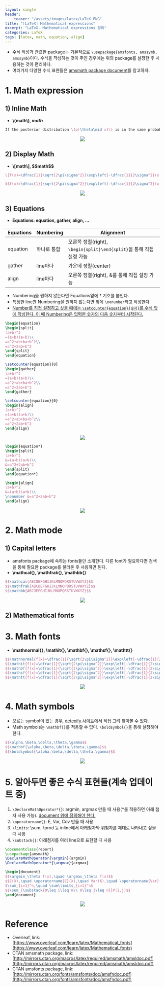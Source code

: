 ```yaml
---
layout: single
header:
    teaser: "/assets/images/latex/LaTeX.PNG"
title: "[LaTeX] Mathematical expressions"
excerpt: "LaTeX. Mathematical expressions 정리"
categories: LaTeX
tags: [latex, math, equation, align]
---
```


* 수식 작성과 관련한 package는 기본적으로 `\usepackage{amsfonts, amssymb, amssymb}`이다. 수식을 작성하는 것이 주인 경우에는 위의 package를 설정한 후 사용하는 것이 편리하다. 
* 여러가지 다양한 수식 표현들은 [amsmath package document](http://mirrors.ctan.org/macros/latex/required/amsmath/amsldoc.pdf)를 참고하자.

# 1. Math expression
## 1) Inline Math
* **\\(math\\), $math$**

```tex
If the posterior distribution \(p(\theta\mid x)\) is in the same probability distribution family as the prior probability distribution $p(\theta)$, the prior and posterior are then called conjugate distributions.
```

<p style="text-align:center;">
    <img src="/assets/images/latex/math1.PNG">
</p>

## 2) Display Math
* **\\[math\\], \$\$math\$\$**

```tex
\[f(x)=\dfrac{1}{\sqrt{2\pi\sigma^2}}\exp\left[-\dfrac{1}{2\sigma^2}(x-\mu)^2\right],\quad x\in R,\; \mu>0,\; \sigma^2>0\]

$$f(x)=\dfrac{1}{\sqrt{2\pi\sigma^2}}\exp\left[-\dfrac{1}{2\sigma^2}(x-\mu)^2\right],\quad x\in R,\; \mu>0,\; \sigma^2>0$$
```

<p style="text-align:center;">
    <img src="/assets/images/latex/math2.PNG">
</p>

## 3) Equations
* **Equations: equation, gather, align, ...**

|Equations|Numbering|Alignment|
|---------|---------|---------|
|equation | 하나로 통합 | 오른쪽 정렬(right), `\begin{split}\end{split}`을 통해 직접 설정 가능|
|gather   | line마다   | 가운데 정렬(center)|
|align    | line마다   | 오른쪽 정렬(right), &를 통해 직접 설정 가능|


* Numbering을 원하지 않는다면 Equations옆에 * 기호를 붙인다.
* 특정한 line만 Numbering을 원하지 않는다면 앞에 `\nonumber`라고 작성한다.
* <u>Number를 직접 설정하고 싶을 때에는 `\setcounter{equation}{숫자}`를 수식 앞에 작성한다. 이 때 Numbering은 입력한 숫자의 다음 숫자부터 시작된다.</u>

```tex
\begin{equation}
\begin{split}
(a+b)^2
=(a+b)(a+b)\\
=a^2+ab+ba+b^2\\
=a^2+2ab+b^2
\end{split}
\end{equation}

\setcounter{equation}{0}
\begin{gather}
(a+b)^2
=(a+b)(a+b)\\
=a^2+ab+ba+b^2\\
=a^2+2ab+b^2
\end{gather}

\setcounter{equation}{0}
\begin{align}
(a+b)^2
=(a+b)(a+b)\\
=a^2+ab+ba+b^2\\
=a^2+2ab+b^2
\end{align}
```

<p style="text-align:center;">
    <img src="/assets/images/latex/math3.PNG">
</p>

```tex
\begin{equation*}
\begin{split}
(a+b)^2
&=(a+b)(a+b)\\
&=a^2+2ab+b^2
\end{split}
\end{equation*}

\begin{align}
(a+b)^2
&=(a+b)(a+b)\\
\nonumber &=a^2+2ab+b^2
\end{align}
```

<p style="text-align:center;">
    <img src="/assets/images/latex/math4.PNG">
</p>

# 2. Math mode
## 1) Capital letters
* amsfonts package에 속하는 fonts들만 소개한다. 다른 font가 필요하다면 검색을 통해 필요한 package를 불러온 후 사용하면 된다. 
* **\mathcal{}, \mathfrak{}, \mathbb{}**

```tex
$$\mathcal{ABCDEFGHIJKLMNOPQRSTUVWXYZ}$$
$$\mathfrak{ABCDEFGHIJKLMNOPQRSTUVWXYZ}$$
$$\mathbb{ABCDEFGHIJKLMNOPQRSTUVWXYZ}$$
```

<p style="text-align:center;">
    <img src="/assets/images/latex/mathcapital.PNG">
</p>

## 2) Mathematical fonts

# 3. Math fonts 
* **\mathnormal{}, \mathit{}, \mathbf{}, \mathsf{}, \mathtt{}**

```tex
$$\mathnormal{f(x)=\dfrac{1}{\sqrt{2\pi\sigma^2}}\exp\left[-\dfrac{1}{2\sigma^2}(x-\mu)^2\right],\quad x\in R,\; \mu>0,\; \sigma^2>0}$$
$$\mathit{f(x)=\dfrac{1}{\sqrt{2\pi\sigma^2}}\exp\left[-\dfrac{1}{2\sigma^2}(x-\mu)^2\right],\quad x\in R,\; \mu>0,\; \sigma^2>0}$$
$$\mathbf{f(x)=\dfrac{1}{\sqrt{2\pi\sigma^2}}\exp\left[-\dfrac{1}{2\sigma^2}(x-\mu)^2\right],\quad x\in R,\; \mu>0,\; \sigma^2>0}$$
$$\mathsf{f(x)=\dfrac{1}{\sqrt{2\pi\sigma^2}}\exp\left[-\dfrac{1}{2\sigma^2}(x-\mu)^2\right],\quad x\in R,\; \mu>0,\; \sigma^2>0}$$
$$\mathtt{f(x)=\dfrac{1}{\sqrt{2\pi\sigma^2}}\exp\left[-\dfrac{1}{2\sigma^2}(x-\mu)^2\right],\quad x\in R,\; \mu>0,\; \sigma^2>0}$$
```

<p style="text-align:center;">
    <img src="/assets/images/latex/mathfont.PNG">
</p>

# 4. Math symbols
* 모르는 symbol이 있는 경우, [detexify 사이트](https://detexify.kirelabs.org/classify.html)에서 직접 그려 찾아볼 수 있다.
* Math symbols는 `\mathbf{}`를 적용할 수 없다. 
`\boldsymbol{}`을 통해 설정해야 한다. 

```tex
$$\alpha,\beta,\delta,\theta,\gamma$$
$$\mathbf{\alpha,\beta,\delta,\theta,\gamma}$$
$$\boldsymbol{\alpha,\beta,\delta,\theta,\gamma}$$
```
<p style="text-align:center;">
    <img src="/assets/images/latex/mathsymbol.PNG">
</p>

# 5. 알아두면 좋은 수식 표현들(계속 업데이트 중)
1. `\DeclareMathOperator*{}`: argmin, argmax 만들 때 사용(*를 적용하면 아래 첨자 사용 가능). <u>document 위에 정의해야 한다.</u>
2. `\operatorname{}`: E, Var, Cov 만들 때 사용
3. `\limits`: \sum, \prod 등 inline에서 아래첨자와 위첨자를 제대로 나타내고 싶을 때 사용
4. `\substack{}`: 아래첨자를 여러 line으로 표현할 때 사용

```tex
\documentclass{report}
\usepackage{amsmath}
\DeclareMathOperator{\argmin}{argmin}
\DeclareMathOperator*{\argmax}{argmax}

\begin{document}
$$\argmin_\theta f(x),\quad \argmax_\theta f(x)$$
$$E(X),\quad \operatorname{E}(X),\quad Var(X),\quad \operatorname{Var}(X)$$
$\sum_{i=1}^n,\quad \sum\limits_{i=1}^n$
$$\sum_{\substack{0\leq i\leq m\\ 0\leq j\leq n}}P(i,j)$$
\end{document}
```

<p style="text-align:center;">
    <img src="/assets/images/latex/math5.PNG">
</p>


<div class="notice" markdown="1">

# Reference

* Overleaf, link: [https://www.overleaf.com/learn/latex/Mathematical_fonts](https://www.overleaf.com/learn/latex/Mathematical_fonts)
* CTAN amsmath package, link: [http://mirrors.ctan.org/macros/latex/required/amsmath/amsldoc.pdf](http://mirrors.ctan.org/macros/latex/required/amsmath/amsldoc.pdf)
* CTAN amsfonts package, link: [http://mirrors.ctan.org/fonts/amsfonts/doc/amsfndoc.pdf](http://mirrors.ctan.org/fonts/amsfonts/doc/amsfndoc.pdf)

</div>